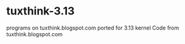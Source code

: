 # tuxthink-3.13
programs on tuxthink.blogspot.com ported for 3.13 kernel
Code from tuxthink.blogspot.com
